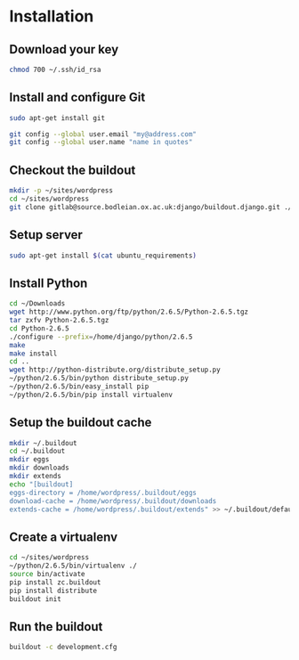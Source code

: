 Installation
============

Download your key
-----------------
```bash
chmod 700 ~/.ssh/id_rsa
```
Install and configure Git
-------------------------
```bash
sudo apt-get install git
```
```bash
git config --global user.email "my@address.com"
git config --global user.name "name in quotes"
```
Checkout the buildout
---------------------
```bash
mkdir -p ~/sites/wordpress
cd ~/sites/wordpress
git clone gitlab@source.bodleian.ox.ac.uk:django/buildout.django.git ./
```
Setup server
------------

```bash
sudo apt-get install $(cat ubuntu_requirements)
```
Install Python
--------------
```bash
cd ~/Downloads
wget http://www.python.org/ftp/python/2.6.5/Python-2.6.5.tgz
tar zxfv Python-2.6.5.tgz
cd Python-2.6.5
./configure --prefix=/home/django/python/2.6.5
make
make install
cd ..
wget http://python-distribute.org/distribute_setup.py
~/python/2.6.5/bin/python distribute_setup.py
~/python/2.6.5/bin/easy_install pip
~/python/2.6.5/bin/pip install virtualenv
```
Setup the buildout cache
------------------------
```bash
mkdir ~/.buildout
cd ~/.buildout
mkdir eggs
mkdir downloads
mkdir extends
echo "[buildout]
eggs-directory = /home/wordpress/.buildout/eggs
download-cache = /home/wordpress/.buildout/downloads
extends-cache = /home/wordpress/.buildout/extends" >> ~/.buildout/default.cfg
```
Create a virtualenv
-------------------
```bash
cd ~/sites/wordpress
~/python/2.6.5/bin/virtualenv ./
source bin/activate
pip install zc.buildout
pip install distribute
buildout init
```
Run the buildout
----------------
```bash
buildout -c development.cfg
```
